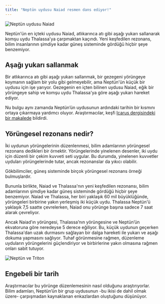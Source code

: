 ```yaml
---
title: "Neptün uydusu Naiad resmen dans ediyor!"
---
```

![Neptün uydusu Naiad](http://www.astronomy.com/-/media/Images/News%20and%20Observing/News/2019/11/neptunemoonsnaiadthalassa.gif?mw=600)

Neptün'ün en içteki uydusu Naiad, atlıkarınca atı gibi aşağı yukarı sallanarak komşu uydu Thalassa'ya çarpmaktan kaçındı. Yeni keşfedilen rezonans, bilim insanlarının şimdiye kadar güneş sisteminde gördüğü hiçbir şeye benzemiyor.

Aşağı yukarı sallanmak
-
Bir atlıkarınca atı gibi aşağı yukarı sallanmak, bir gezegeni yörüngeye koymanın sağlam bir yolu gibi gelmeyebilir, ama Neptün'ün küçük bir uydusu için işe yarıyor. Gezegenin en içten bilinen uydusu Naiad, eğik bir yörüngeye sahip ve komşu uydu Thalassa'ya göre aşağı yukarı hareket ediyor.

Nu bulgu aynı zamanda Neptün’ün uydusunun ardındaki tarihin bir kısmını ortaya çıkarmaya yardımcı oluyor. Araştırmacılar, keşfi [Icarus dergisindeki bir makalede](https://www.sciencedirect.com/science/article/abs/pii/S001910351930257X) bildirdi.

Yörüngesel rezonans nedir?
-
İki uydunun yörüngelerinin düzenlenmesi, bilim adamlarının yörüngesel rezonans dedikleri bir örnektir. Yörüngelerinde yinelenen desenler, iki uydu için düzenli bir çekim kuvveti seti uygular. Bu durumda, yinelenen kuvvetler uyduları yörüngelerinde tutar, ancak rezonanslar da yıkıcı olabilir.

Gökbilimciler, güneş sisteminde birçok yörüngesel rezonans örneği bulmuşlardır.

Bununla birlikte, Naiad ve Thalassa'nın yeni keşfedilen rezonansı, bilim adamlarının şimdiye kadar güneş sisteminde gördüğü hiçbir şeye benzemiyor. Naiad ve Thalassa, her biri yaklaşık 60 mil büyüklüğünde, yörüngeleri birbirine yakın yerleşmiş iki küçük uydu. Thalassa Neptün'ü yaklaşık 7,5 saatte çevrelerken, Naiad onu yörünge başına sadece 7 saat alarak çevreliyor.

Ancak Naiad’ın yörüngesi, Thalassa’nın yörüngesine ve Neptün’ün ekvatoruna göre neredeyse 5 derece eğiliyor. Bu, küçük uydunun geçerken Thalassa'dan uzak durmasını sağlayan bir dalga hareketi ile yukarı ve aşağı dokuma yapmasını sağlıyor. Tuhaf görünmesine rağmen, düzenleme uyduların yörüngelerini güçlendiriyor ve birbirlerine yakın olmasına rağmen onları sabit tutuyor.

![Neptün ve Triton](http://www.astronomy.com/-/media/Images/News%20and%20Observing/News/2019/11/neptunetriton_voyager_8001024x1024.jpg?mw=600)

Engebeli bir tarih
-
Araştırmacılar bu yörünge düzenlemesinin nasıl olduğunu araştırıyorlar. Bilim adamları, Neptün’ün bir grup uydusunun -bu ikisi de dahil olmak üzere- çarpışmadan kaynaklanan enkazlardan oluştuğunu düşünüyor.
